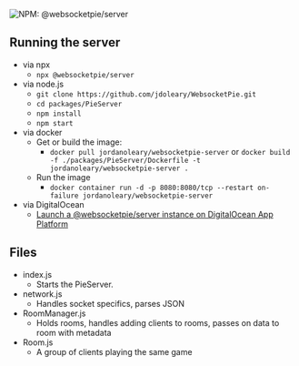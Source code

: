 ![NPM: @websocketpie/server](https://img.shields.io/npm/v/@websocketpie/server?color=brightgreen)
## Running the server
- via npx
  - `npx @websocketpie/server`
- via node.js
  - `git clone https://github.com/jdoleary/WebsocketPie.git`
  - `cd packages/PieServer`
  - `npm install`
  - `npm start`
- via docker
  - Get or build the image:
    - `docker pull jordanoleary/websocketpie-server` or `docker build -f ./packages/PieServer/Dockerfile -t jordanoleary/websocketpie-server .`
  - Run the image
    - `docker container run -d -p 8080:8080/tcp --restart on-failure jordanoleary/websocketpie-server`
- via DigitalOcean
  - [Launch a @websocketpie/server instance on DigitalOcean App Platform](https://cloud.digitalocean.com/apps/new?repo=https://github.com/jdoleary/WebsocketPie/tree/master)

## Files

- index.js
  - Starts the PieServer.
- network.js
  - Handles socket specifics, parses JSON
- RoomManager.js
  - Holds rooms, handles adding clients to rooms, passes on data to room with metadata
- Room.js
  - A group of clients playing the same game
